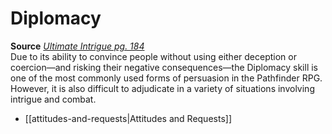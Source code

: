 # Diplomacy

**Source** [_Ultimate Intrigue pg. 184_](http://paizo.com/products/btpy9j6p?Pathfinder-Roleplaying-Game-Ultimate-Intrigue)  
Due to its ability to convince people without using either deception or coercion—and risking their negative consequences—the Diplomacy skill is one of the most commonly used forms of persuasion in the Pathfinder RPG. However, it is also difficult to adjudicate in a variety of situations involving intrigue and combat.

- [[attitudes-and-requests|Attitudes and Requests]]
